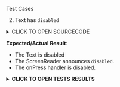 Test Cases

2. Text has `disabled`

<details><summary>CLICK TO OPEN SOURCECODE</summary>
<p>

```javascript
<Text
  style={styles.text}
  onPress={() => console.warn('onPress')}
  disabled>
  This is a Text
</Text>
```


</p>
</details>


**Expected/Actual Result**:
- The Text is disabled
- The ScreenReader announces `disabled`.
- The onPress handler is disabled.

**<details><summary>CLICK TO OPEN TESTS RESULTS</summary>**
<p>

<video src="" width="1000" />

</p>
</details>
